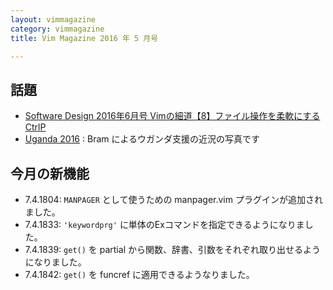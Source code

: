 ```yaml
---
layout: vimmagazine
category: vimmagazine
title: Vim Magazine 2016 年 5 月号

---
```


## 話題

* [Software Design 2016年6月号 Vimの細道【8】ファイル操作を柔軟にするCtrlP](http://gihyo.jp/magazine/SD/archive/2016/201606)
* [Uganda 2016](https://goo.gl/photos/ukDzUAtNWQXDxfzY7) : Bram によるウガンダ支援の近況の写真です

## 今月の新機能

* 7.4.1804: `MANPAGER` として使うための manpager.vim プラグインが追加されました。
* 7.4.1833: `'keywordprg'` に単体のExコマンドを指定できるようになりました。
* 7.4.1839: `get()` を partial から関数、辞書、引数をそれぞれ取り出せるようになりました。
* 7.4.1842: `get()` を funcref に適用できるようなりました。
